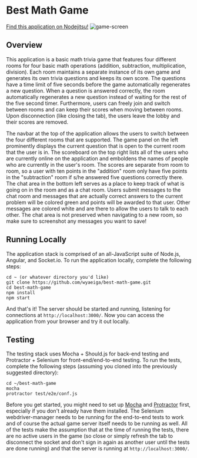 Best Math Game
==============
[Find this application on Nodejitsu!](http://wyamath.jit.su)
![game-screen](http://puu.sh/bTKU7/d96146cb12.png)

## Overview
This application is a basic math trivia game that features four different rooms for four basic math operations (addition, subtraction, multiplication, division). Each room maintains a separate instance of its own game and generates its own trivia questions and keeps its own score. The questions have a time limit of five seconds before the game automatically regenerates a new question. When a question is answered correctly, the room automatically regenerates a new question instead of waiting for the rest of the five second timer. Furthermore, users can freely join and switch between rooms and can keep their scores when moving between rooms. Upon disconnection (like closing the tab), the users leave the lobby and their scores are removed.

The navbar at the top of the application allows the users to switch between the four different rooms that are supported. The game panel on the left prominently displays the current question that is open to the current room that the user is in. The scoreboard on the top right lists all of the users who are currently online on the application and emboldens the names of people who are currently in the user's room. The scores are separate from room to room, so a user with ten points in the "addition" room only have five points in the "subtraction" room if s/he answered five questions correctly there. The chat area in the bottom left serves as a place to keep track of what is going on in the room and as a chat room. Users submit messages to the chat room and messages that are actually correct answers to the current problem will be colored green and points will be awarded to that user. Other messages are colored white and are there to allow the users to talk to each other. The chat area is not preserved when navigating to a new room, so make sure to screenshot any messages you want to save!

## Running Locally
The application stack is comprised of an all-JavaScript suite of Node.js, Angular, and Socket.io. To run the application locally, complete the following steps:

```
cd ~ (or whatever directory you'd like)
git clone https://github.com/wyaeiga/best-math-game.git
cd best-math-game
npm install
npm start
```

And that's it! The server should be started and running, listening for connections at `http://localhost:3000/`. Now you can access the application from your browser and try it out locally.

## Testing
The testing stack uses Mocha + Should.js for back-end testing and Protractor + Selenium for front-end/end-to-end testing. To run the tests, complete the following steps (assuming you cloned into the previously suggested directory):

```
cd ~/best-math-game
mocha
protractor test/e2e/conf.js
```

Before you get started, you might need to set up [Mocha](http://visionmedia.github.io/mocha/#installation) and [Protractor](https://github.com/angular/protractor/blob/master/docs/tutorial.md#setup) first, especially if you don't already have them installed. The Selenium webdriver-manager needs to be running for the end-to-end tests to work and of course the actual game server itself needs to be running as well. All of the tests make the assumption that at the time of running the tests, there are no active users in the game (so close or simply refresh the tab to disconnect the socket and don't sign in again as another user until the tests are done running) and that the server is running at `http://localhost:3000/`.
